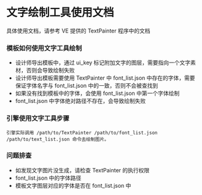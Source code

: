 # 文字绘制工具使用文档

 具体使用文档，请参考 VE 提供的 TextPainter 程序中的文档

### 模板如何使用文字工具绘制

+ 设计师导出模板中，通过 ui_key 标记附加文字的图层，需要指向一个文字素材，否则会导致绘制失败
+ 设计师导出模板需要使用 TextPainter 中 font_list.json 中存在的字体，需要保证字体名字与 font_list.json 中的一致，否则不会被查找到
+ 如果没有找到模板中的字体，会使用 font_list.json 中第一个字体绘制
+ font_list.json 中字体绝对路径不存在，会导致绘制失败

### 引擎使用文字工具步骤

    引擎实际调用 /path/to/TextPainter /path/to/font_list.json /path/to/text_list.json 命令去绘制图片。

### 问题排查

+ 如发现文字图片没生成，请检查 TextPainter 的执行权限
+ font_list.json 中的字体路径
+ 模板文字图层对应的字体是否在 font_list.json 中